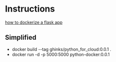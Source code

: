 # Instructions

[how to dockerize a flask app](https://www.freecodecamp.org/news/how-to-dockerize-a-flask-app/)

## Simplified

- docker build --tag ghinks/python_for_cloud:0.0.1 .
- docker run -d -p 5000:5000 python-docker:0.0.1
